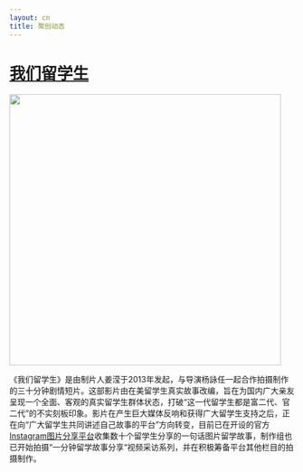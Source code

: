 ```yaml
---
layout: cn
title: 聚创动态
---
```


# [我们留学生](http://www.studyabroadfilm.com)
<img src="http://static1.squarespace.com/static/543983b9e4b092146524afc3/t/556ffb23e4b002cc7a7ed4d9/1433426510462/Home_Sequal.JPG?format=300w" width="480"/>

《我们留学生》是由制片人姜滢于2013年发起，与导演杨詠任一起合作拍摄制作的三十分钟剧情短片。这部影片由在美留学生真实故事改编，旨在为国内广大亲友呈现一个全面、客观的真实留学生群体状态，打破“这一代留学生都是富二代、官二代”的不实刻板印象。影片在产生巨大媒体反响和获得广大留学生支持之后，正在向“广大留学生共同讲述自己故事的平台”方向转变，目前已在开设的官方[Instagram图片分享平台](https://instagram.com/studyabroadfilm/)收集数十个留学生分享的一句话图片留学故事，制作组也已开始拍摄“一分钟留学故事分享“视频采访系列，并在积极筹备平台其他栏目的拍摄制作。

